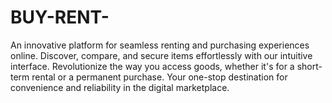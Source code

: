# BUY-RENT-
An innovative platform for seamless renting and purchasing experiences online. Discover, compare, and secure items effortlessly with our intuitive interface. Revolutionize the way you access goods, whether it's for a short-term rental or a permanent purchase. Your one-stop destination for convenience and reliability in the digital marketplace.
